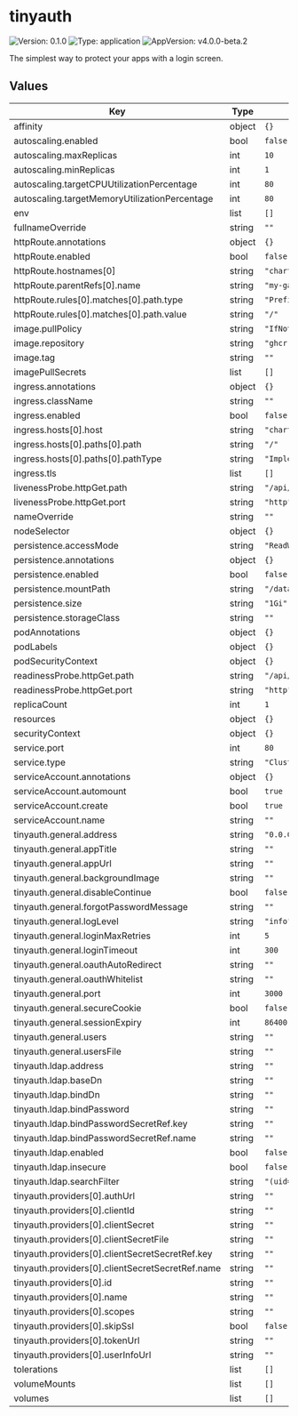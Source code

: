 # tinyauth

![Version: 0.1.0](https://img.shields.io/badge/Version-0.1.0-informational?style=flat-square) ![Type: application](https://img.shields.io/badge/Type-application-informational?style=flat-square) ![AppVersion: v4.0.0-beta.2](https://img.shields.io/badge/AppVersion-v4.0.0--beta.2-informational?style=flat-square)

The simplest way to protect your apps with a login screen.

## Values

| Key | Type | Default | Description |
|-----|------|---------|-------------|
| affinity | object | `{}` |  |
| autoscaling.enabled | bool | `false` |  |
| autoscaling.maxReplicas | int | `10` |  |
| autoscaling.minReplicas | int | `1` |  |
| autoscaling.targetCPUUtilizationPercentage | int | `80` |  |
| autoscaling.targetMemoryUtilizationPercentage | int | `80` |  |
| env | list | `[]` |  |
| fullnameOverride | string | `""` |  |
| httpRoute.annotations | object | `{}` |  |
| httpRoute.enabled | bool | `false` |  |
| httpRoute.hostnames[0] | string | `"chart-example.local"` |  |
| httpRoute.parentRefs[0].name | string | `"my-gateway"` |  |
| httpRoute.rules[0].matches[0].path.type | string | `"Prefix"` |  |
| httpRoute.rules[0].matches[0].path.value | string | `"/"` |  |
| image.pullPolicy | string | `"IfNotPresent"` |  |
| image.repository | string | `"ghcr.io/steveiliop56/tinyauth"` |  |
| image.tag | string | `""` |  |
| imagePullSecrets | list | `[]` |  |
| ingress.annotations | object | `{}` |  |
| ingress.className | string | `""` |  |
| ingress.enabled | bool | `false` |  |
| ingress.hosts[0].host | string | `"chart-example.local"` |  |
| ingress.hosts[0].paths[0].path | string | `"/"` |  |
| ingress.hosts[0].paths[0].pathType | string | `"ImplementationSpecific"` |  |
| ingress.tls | list | `[]` |  |
| livenessProbe.httpGet.path | string | `"/api/health"` |  |
| livenessProbe.httpGet.port | string | `"http"` |  |
| nameOverride | string | `""` |  |
| nodeSelector | object | `{}` |  |
| persistence.accessMode | string | `"ReadWriteOnce"` |  |
| persistence.annotations | object | `{}` |  |
| persistence.enabled | bool | `false` |  |
| persistence.mountPath | string | `"/data"` |  |
| persistence.size | string | `"1Gi"` |  |
| persistence.storageClass | string | `""` |  |
| podAnnotations | object | `{}` |  |
| podLabels | object | `{}` |  |
| podSecurityContext | object | `{}` |  |
| readinessProbe.httpGet.path | string | `"/api/health"` |  |
| readinessProbe.httpGet.port | string | `"http"` |  |
| replicaCount | int | `1` |  |
| resources | object | `{}` |  |
| securityContext | object | `{}` |  |
| service.port | int | `80` |  |
| service.type | string | `"ClusterIP"` |  |
| serviceAccount.annotations | object | `{}` |  |
| serviceAccount.automount | bool | `true` |  |
| serviceAccount.create | bool | `true` |  |
| serviceAccount.name | string | `""` |  |
| tinyauth.general.address | string | `"0.0.0.0"` |  |
| tinyauth.general.appTitle | string | `""` |  |
| tinyauth.general.appUrl | string | `""` |  |
| tinyauth.general.backgroundImage | string | `""` |  |
| tinyauth.general.disableContinue | bool | `false` |  |
| tinyauth.general.forgotPasswordMessage | string | `""` |  |
| tinyauth.general.logLevel | string | `"info"` |  |
| tinyauth.general.loginMaxRetries | int | `5` |  |
| tinyauth.general.loginTimeout | int | `300` |  |
| tinyauth.general.oauthAutoRedirect | string | `""` |  |
| tinyauth.general.oauthWhitelist | string | `""` |  |
| tinyauth.general.port | int | `3000` |  |
| tinyauth.general.secureCookie | bool | `false` |  |
| tinyauth.general.sessionExpiry | int | `86400` |  |
| tinyauth.general.users | string | `""` |  |
| tinyauth.general.usersFile | string | `""` |  |
| tinyauth.ldap.address | string | `""` |  |
| tinyauth.ldap.baseDn | string | `""` |  |
| tinyauth.ldap.bindDn | string | `""` |  |
| tinyauth.ldap.bindPassword | string | `""` |  |
| tinyauth.ldap.bindPasswordSecretRef.key | string | `""` |  |
| tinyauth.ldap.bindPasswordSecretRef.name | string | `""` |  |
| tinyauth.ldap.enabled | bool | `false` |  |
| tinyauth.ldap.insecure | bool | `false` |  |
| tinyauth.ldap.searchFilter | string | `"(uid=%s)"` |  |
| tinyauth.providers[0].authUrl | string | `""` |  |
| tinyauth.providers[0].clientId | string | `""` |  |
| tinyauth.providers[0].clientSecret | string | `""` |  |
| tinyauth.providers[0].clientSecretFile | string | `""` |  |
| tinyauth.providers[0].clientSecretSecretRef.key | string | `""` |  |
| tinyauth.providers[0].clientSecretSecretRef.name | string | `""` |  |
| tinyauth.providers[0].id | string | `""` |  |
| tinyauth.providers[0].name | string | `""` |  |
| tinyauth.providers[0].scopes | string | `""` |  |
| tinyauth.providers[0].skipSsl | bool | `false` |  |
| tinyauth.providers[0].tokenUrl | string | `""` |  |
| tinyauth.providers[0].userInfoUrl | string | `""` |  |
| tolerations | list | `[]` |  |
| volumeMounts | list | `[]` |  |
| volumes | list | `[]` |  |

